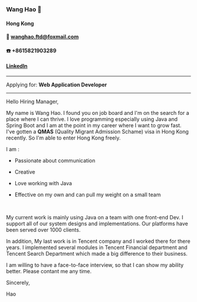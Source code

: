 ### Wang Hao :floppy_disk:
#### Hong Kong
#### :email: wanghao.ftd@foxmail.com 
#### :phone: +8615821903289
#### [LinkedIn](https://www.linkedin.com/in/hao-wang-4821ba10/)

---
Applying for: **Web Application Developer**

---

Hello Hiring Manager,



My name is Wang Hao. I found you on job board and I'm on the search for a place where I can thrive. I love programming especially using Java and Spring Boot and I am at the point in my career where I want to grow fast. I've gotten a **QMAS** (Quality Migrant Admission Schame) visa in Hong Kong recently.  So I'm able to enter Hong Kong freely.



I am : 
- Passionate about communication

- Creative

- Love working with Java

- Effective on my own and can pull my weight on a small team

  ​

My current work is mainly using Java on a team with one front-end Dev. I support all of our system designs and implementations. Our platforms have been served over 1000 clients. 



In addition, My last work is in Tencent company and I worked there for there years. I implemented several modules in Tencent Financial department and Tencent Search Department which made a big difference to their business.



I am willing to have a face-to-face interview, so that I can show my ability better. Please contant me any time.



Sincerely,



Hao
